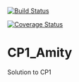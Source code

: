 [![Build Status](https://travis-ci.org/jacksono/CP1_Amity.svg?branch=master)](https://travis-ci.org/jacksono/CP1_Amity)

[![Coverage Status](https://coveralls.io/repos/github/jacksono/CP1_Amity/badge.svg?branch=master)](https://coveralls.io/github/jacksono/CP1_Amity?branch=master)
# CP1_Amity
Solution to CP1
